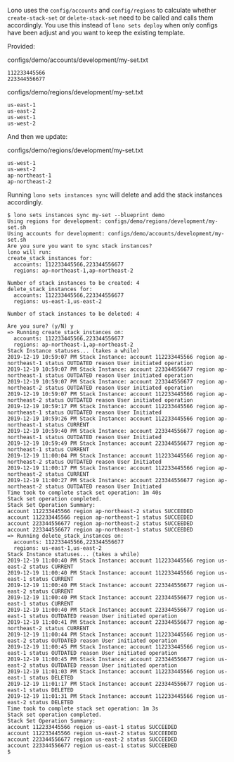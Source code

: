Lono uses the `config/accounts` and `config/regions` to calculate whether `create-stack-set` or `delete-stack-set` need to be called and calls them accordingly.  You use this instead of `lono sets deploy` when only configs have been adjust and you want to keep the existing template.

Provided:

configs/demo/accounts/development/my-set.txt

    112233445566
    223344556677

configs/demo/regions/development/my-set.txt

    us-east-1
    us-east-2
    us-west-1
    us-west-2

And then we update:

configs/demo/regions/development/my-set.txt

    us-west-1
    us-west-2
    ap-northeast-1
    ap-northeast-2

Running `lono sets instances sync` will delete and add the stack instances accordingly.

    $ lono sets instances sync my-set --blueprint demo
    Using regions for development: configs/demo/regions/development/my-set.sh
    Using accounts for development: configs/demo/accounts/development/my-set.sh
    Are you sure you want to sync stack instances?
    lono will run:
    create_stack_instances for:
      accounts: 112233445566,223344556677
      regions: ap-northeast-1,ap-northeast-2

    Number of stack instances to be created: 4
    delete_stack_instances for:
      accounts: 112233445566,223344556677
      regions: us-east-1,us-east-2

    Number of stack instances to be deleted: 4

    Are you sure? (y/N) y
    => Running create_stack_instances on:
      accounts: 112233445566,223344556677
      regions: ap-northeast-1,ap-northeast-2
    Stack Instance statuses... (takes a while)
    2019-12-19 10:59:07 PM Stack Instance: account 112233445566 region ap-northeast-1 status OUTDATED reason User initiated operation
    2019-12-19 10:59:07 PM Stack Instance: account 223344556677 region ap-northeast-1 status OUTDATED reason User initiated operation
    2019-12-19 10:59:07 PM Stack Instance: account 223344556677 region ap-northeast-2 status OUTDATED reason User initiated operation
    2019-12-19 10:59:07 PM Stack Instance: account 112233445566 region ap-northeast-2 status OUTDATED reason User initiated operation
    2019-12-19 10:59:17 PM Stack Instance: account 112233445566 region ap-northeast-1 status OUTDATED reason User Initiated
    2019-12-19 10:59:26 PM Stack Instance: account 112233445566 region ap-northeast-1 status CURRENT
    2019-12-19 10:59:40 PM Stack Instance: account 223344556677 region ap-northeast-1 status OUTDATED reason User Initiated
    2019-12-19 10:59:49 PM Stack Instance: account 223344556677 region ap-northeast-1 status CURRENT
    2019-12-19 11:00:04 PM Stack Instance: account 112233445566 region ap-northeast-2 status OUTDATED reason User Initiated
    2019-12-19 11:00:17 PM Stack Instance: account 112233445566 region ap-northeast-2 status CURRENT
    2019-12-19 11:00:27 PM Stack Instance: account 223344556677 region ap-northeast-2 status OUTDATED reason User Initiated
    Time took to complete stack set operation: 1m 40s
    Stack set operation completed.
    Stack Set Operation Summary:
    account 112233445566 region ap-northeast-2 status SUCCEEDED
    account 112233445566 region ap-northeast-1 status SUCCEEDED
    account 223344556677 region ap-northeast-2 status SUCCEEDED
    account 223344556677 region ap-northeast-1 status SUCCEEDED
    => Running delete_stack_instances on:
      accounts: 112233445566,223344556677
      regions: us-east-1,us-east-2
    Stack Instance statuses... (takes a while)
    2019-12-19 11:00:40 PM Stack Instance: account 112233445566 region us-east-2 status CURRENT
    2019-12-19 11:00:40 PM Stack Instance: account 112233445566 region us-east-1 status CURRENT
    2019-12-19 11:00:40 PM Stack Instance: account 223344556677 region us-east-2 status CURRENT
    2019-12-19 11:00:40 PM Stack Instance: account 223344556677 region us-east-1 status CURRENT
    2019-12-19 11:00:40 PM Stack Instance: account 223344556677 region us-east-1 status OUTDATED reason User initiated operation
    2019-12-19 11:00:41 PM Stack Instance: account 223344556677 region ap-northeast-2 status CURRENT
    2019-12-19 11:00:44 PM Stack Instance: account 112233445566 region us-east-2 status OUTDATED reason User initiated operation
    2019-12-19 11:00:45 PM Stack Instance: account 112233445566 region us-east-1 status OUTDATED reason User initiated operation
    2019-12-19 11:00:45 PM Stack Instance: account 223344556677 region us-east-2 status OUTDATED reason User initiated operation
    2019-12-19 11:01:03 PM Stack Instance: account 112233445566 region us-east-1 status DELETED
    2019-12-19 11:01:17 PM Stack Instance: account 223344556677 region us-east-1 status DELETED
    2019-12-19 11:01:31 PM Stack Instance: account 112233445566 region us-east-2 status DELETED
    Time took to complete stack set operation: 1m 3s
    Stack set operation completed.
    Stack Set Operation Summary:
    account 112233445566 region us-east-1 status SUCCEEDED
    account 112233445566 region us-east-2 status SUCCEEDED
    account 223344556677 region us-east-2 status SUCCEEDED
    account 223344556677 region us-east-1 status SUCCEEDED
    $